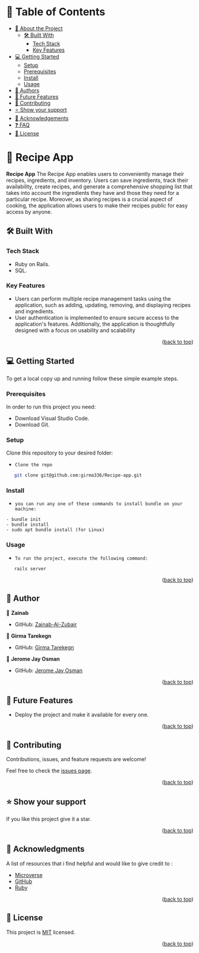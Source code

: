  <br/>

<!-- TABLE OF CONTENTS -->

# 📗 Table of Contents

- [📖 About the Project](#about-project)
  - [🛠 Built With](#built-with)
    - [Tech Stack](#tech-stack)
    - [Key Features](#key-features)
- [💻 Getting Started](#getting-started)
  - [Setup](#setup)
  - [Prerequisites](#prerequisites)
  - [Install](#install)
  - [Usage](#usage)
- [👥 Authors](#authors)
- [🔭 Future Features](#future-features)
- [🤝 Contributing](#contributing)
- [⭐️ Show your support](#support)
- [🙏 Acknowledgements](#acknowledgements)
- [❓ FAQ](#faq)
- [📝 License](#license)

<!-- PROJECT DESCRIPTION -->

# 📖 Recipe App <a name="about-project"></a>


**Recipe App** The Recipe App enables users to conveniently manage their recipes, ingredients, and inventory. Users can save ingredients, track their availability, create recipes, and generate a comprehensive shopping list that takes into account the ingredients they have and those they need for a particular recipe. Moreover, as sharing recipes is a crucial aspect of cooking, the application allows users to make their recipes public for easy access by anyone.

## 🛠 Built With <a name="built-with"></a>

### Tech Stack <a name="tech-stack"></a>

- Ruby on Rails.
- SQL.

### Key Features <a name="key-features"></a>

- Users can perform multiple recipe management tasks using the application, such as adding, updating, removing, and displaying recipes and ingredients.
- User authentication is implemented to ensure secure access to the application's features.
Additionally, the application is thoughtfully designed with a focus on usability and scalability


<p align="right">(<a href="#readme-top">back to top</a>)</p>


<!-- GETTING STARTED -->

## 💻 Getting Started <a name="getting-started"></a>

To get a local copy up and running follow these simple example steps.

### Prerequisites

In order to run this project you need:

- Download Visual Studio Code.
- Download Git.

### Setup

Clone this repository to your desired folder:
 
- `Clone the repo`
```sh
   git clone git@github.com:girma336/Recipe-app.git
```
### Install


- `you can run any one of these commands to install bundle on your machine:`
```
- bundle init
- bundle install
- sudo apt bundle install (for Linux)
```

### Usage

- `To run the project, execute the following command:`
 ```
    rails server
```
<p align="right">(<a href="#readme-top">back to top</a>)</p>

<!-- AUTHORS -->

## 👥 Author <a name="author"></a>

👤 **Zainab**

- GitHub: [Zainab-Al-Zubair](https://github.com/Zainab-Alzubair)

👤 **Girma Tarekegn**

- GitHub: [Girma Tarekegn](https://github.com/girma336)

👤 **Jerome Jay Osman**

- GitHub: [Jerome Jay Osman](https://github.com/187jjay187)

<p align="right">(<a href="#readme-top">back to top</a>)</p>

<!-- FUTURE FEATURES -->

## 🔭 Future Features <a name="future-features"></a>

 - Deploy the project and make it available for every one.

<p align="right">(<a href="#readme-top">back to top</a>)</p>


<!-- CONTRIBUTING -->

## 🤝 Contributing <a name="contributing"></a>

Contributions, issues, and feature requests are welcome!

Feel free to check the [issues page](https://github.com/girma336/Recipe-app/issues).

<p align="right">(<a href="#readme-top">back to top</a>)</p>

<!-- SUPPORT -->

## ⭐️ Show your support <a name="support"></a>


If you like this project give it a star.

<p align="right">(<a href="#readme-top">back to top</a>)</p>

<!-- ACKNOWLEDGEMENTS -->

## 🙏 Acknowledgments <a name="acknowledgements"></a>

A list of resources that i find helpful and would like to give credit to :

- [Microverse ](https://www.microverse.org)
- [GitHub ](https://www.github.com)
- [Ruby](https://www.ruby-lang.org/en/)


<p align="right">(<a href="#readme-top">back to top</a>)</p>

<!-- LICENSE -->

## 📝 License <a name="license"></a>

This project is [MIT](./LICENSE) licensed.

<p align="right">(<a href="#readme-top">back to top</a>)</p>
